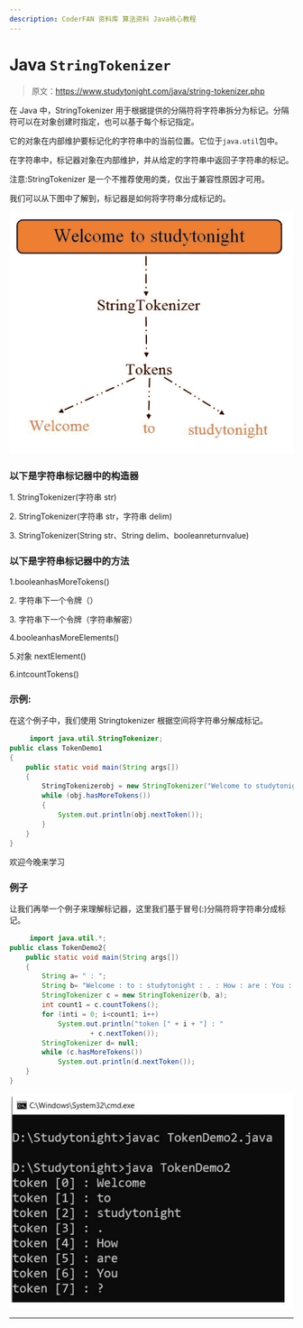 ```yaml
---
description: CoderFAN 资料库 算法资料 Java核心教程
---
```


# Java `StringTokenizer`

> 原文：<https://www.studytonight.com/java/string-tokenizer.php>

在 Java 中，StringTokenizer 用于根据提供的分隔符将字符串拆分为标记。分隔符可以在对象创建时指定，也可以基于每个标记指定。

它的对象在内部维护要标记化的字符串中的当前位置。它位于`java.util`包中。

在字符串中，标记器对象在内部维护，并从给定的字符串中返回子字符串的标记。

注意:StringTokenizer 是一个不推荐使用的类，仅出于兼容性原因才可用。

我们可以从下图中了解到，标记器是如何将字符串分成标记的。

![string-tokenizer](img/402f11351e3c1dcc0f1d87b609c43e00.png)

### 以下是字符串标记器中的构造器

1\. StringTokenizer(字符串 str)

2\. StringTokenizer(字符串 str，字符串 delim)

3\. StringTokenizer(String str、String delim、booleanreturnvalue)

### 以下是字符串标记器中的方法

1.booleanhasMoreTokens()

2\. 字符串下一个令牌（）

3\. 字符串下一个令牌（字符串解密）

4.booleanhasMoreElements()

5.对象 nextElement()

6.intcountTokens()

### 示例:

在这个例子中，我们使用 Stringtokenizer 根据空间将字符串分解成标记。

```java
	 import java.util.StringTokenizer;  
public class TokenDemo1
{  
	public static void main(String args[])
	{  
		StringTokenizerobj = new StringTokenizer("Welcome to studytonight"," ");  
		while (obj.hasMoreTokens()) 
		{  
			System.out.println(obj.nextToken());  
		}  
	}  
} 

```

欢迎今晚来学习

### 例子

让我们再举一个例子来理解标记器，这里我们基于冒号(:)分隔符将字符串分成标记。

```java
	 import java.util.*;
public class TokenDemo2{
	public static void main(String args[])
	{
		String a= " : ";
		String b= "Welcome : to : studytonight : . : How : are : You : ?";
		StringTokenizer c = new StringTokenizer(b, a);
		int count1 = c.countTokens();
		for (inti = 0; i<count1; i++)
			System.out.println("token [" + i + "] : "
					+ c.nextToken());
		StringTokenizer d= null;
		while (c.hasMoreTokens())
			System.out.println(d.nextToken());
	}
} 

```

![string-tokenizer images](img/a37f92667fdb9332fbd5b3c89e5c2af0.png)

* * *